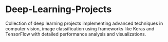 # Deep-Learning-Projects
Collection of deep learning projects implementing advanced techniques in computer vision, image classification using frameworks like Keras and TensorFlow with detailed performance analysis and visualizations.
